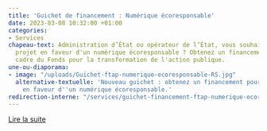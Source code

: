```yaml
---
title: 'Guichet de financement : Numérique écoresponsable'
date: 2023-03-08 10:32:00 +01:00
categories:
- Services
chapeau-text: Administration d’État ou opérateur de l’État, vous souhaitez mener un
  projet en faveur d'un numérique écoresponsable ? Obtenez un financement dans le
  cadre du Fonds pour la transformation de l'action publique.
une-ou-diaporama:
- image: "/uploads/Guichet-ftap-numerique-ecoresponsable-RS.jpg"
  alternative-textuelle: 'Nouveau guichet : obtenez un financement pour votre projet
    en faveur d''un numérique écoresponsable.'
redirection-interne: "/services/guichet-financement-ftap-numerique-ecoresponsable/"
---
```


<div class="lien-important"><p><a href="/services/guichet-financement-ftap-numerique-ecoresponsable/">Lire la suite</a></p></div>
